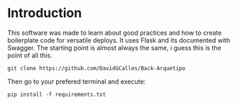 # Introduction

This software was made to learn about good practices and how to create boilerplate code for versatile deploys. It uses Flask and its documented with Swagger. The starting point is almost always the same, i guess this is the point of all this.

    git clone https://github.com/DavidGCalles/Back-Arquetipo

Then go to your prefered terminal and execute:

    pip install -f requirements.txt

